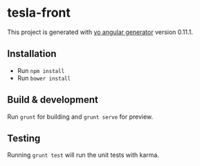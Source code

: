 # tesla-front

This project is generated with [yo angular generator](https://github.com/yeoman/generator-angular)
version 0.11.1.

## Installation
- Run `npm install`
- Run `bower install`

## Build & development

Run `grunt` for building and `grunt serve` for preview.

## Testing

Running `grunt test` will run the unit tests with karma.

